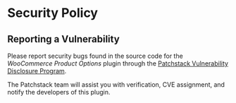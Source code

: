 # Security Policy

## Reporting a Vulnerability

Please report security bugs found in the source code for the *WooCommerce Product Options* plugin through the [Patchstack Vulnerability Disclosure Program](https://patchstack.com/database/vdp/woocommerce-product-options). 

The Patchstack team will assist you with verification, CVE assignment, and notify the developers of this plugin.